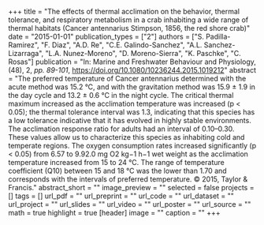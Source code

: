 +++
title = "The effects of thermal acclimation on the behavior, thermal tolerance, and respiratory metabolism in a crab inhabiting a wide range of thermal habitats (Cancer antennarius Stimpson, 1856, the red shore crab)"
date = "2015-01-01"
publication_types = ["2"]
authors = ["S. Padilla-Ramirez", "F. Diaz", "A.D. Re", "C.E. Galindo-Sanchez", "A.L. Sanchez-Lizarraga", "L.A. Nunez-Moreno", "D. Moreno-Sierra", "K. Paschke", "C. Rosas"]
publication = "In: Marine and Freshwater Behaviour and Physiology, (48), 2, _pp. 89-101_, https://doi.org/10.1080/10236244.2015.1019212"
abstract = "The preferred temperature of Cancer antennarius determined with the acute method was 15.2 °C, and with the gravitation method was 15.9 ± 1.9 in the day cycle and 13.2 ± 0.6 °C in the night cycle. The critical thermal maximum increased as the acclimation temperature was increased (p &lt; 0.05); the thermal tolerance interval was 1.3, indicating that this species has a low tolerance indicative that it has evolved in highly stable environments. The acclimation response ratio for adults had an interval of 0.10–0.30. These values allow us to characterize this species as inhabiting cold and temperate regions. The oxygen consumption rates increased significantly (p &lt; 0.05) from 6.57 to 9.92.0 mg O2 kg−1 h−1 wet weight as the acclimation temperature increased from 15 to 24 °C. The range of temperature coefficient (Q10) between 15 and 18 °C was the lower than 1.70 and corresponds with the intervals of preferred temperature. © 2015, Taylor & Francis."
abstract_short = ""
image_preview = ""
selected = false
projects = []
tags = []
url_pdf = ""
url_preprint = ""
url_code = ""
url_dataset = ""
url_project = ""
url_slides = ""
url_video = ""
url_poster = ""
url_source = ""
math = true
highlight = true
[header]
image = ""
caption = ""
+++

